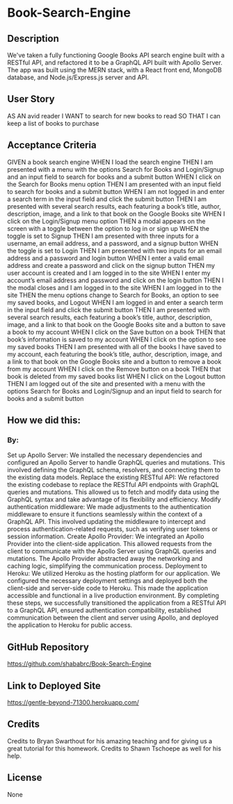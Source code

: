 # Book-Search-Engine
## Description
We've taken a fully functioning Google Books API search engine built with a RESTful API, and refactored it to be a GraphQL API built with Apollo Server. The app was built using the MERN stack, with a React front end, MongoDB database, and Node.js/Express.js server and API.

## User Story
AS AN avid reader
I WANT to search for new books to read
SO THAT I can keep a list of books to purchase

## Acceptance Criteria
GIVEN a book search engine
WHEN I load the search engine
THEN I am presented with a menu with the options Search for Books and Login/Signup and an input field to search for books and a submit button
WHEN I click on the Search for Books menu option
THEN I am presented with an input field to search for books and a submit button
WHEN I am not logged in and enter a search term in the input field and click the submit button
THEN I am presented with several search results, each featuring a book’s title, author, description, image, and a link to that book on the Google Books site
WHEN I click on the Login/Signup menu option
THEN a modal appears on the screen with a toggle between the option to log in or sign up
WHEN the toggle is set to Signup
THEN I am presented with three inputs for a username, an email address, and a password, and a signup button
WHEN the toggle is set to Login
THEN I am presented with two inputs for an email address and a password and login button
WHEN I enter a valid email address and create a password and click on the signup button
THEN my user account is created and I am logged in to the site
WHEN I enter my account’s email address and password and click on the login button
THEN I the modal closes and I am logged in to the site
WHEN I am logged in to the site
THEN the menu options change to Search for Books, an option to see my saved books, and Logout
WHEN I am logged in and enter a search term in the input field and click the submit button
THEN I am presented with several search results, each featuring a book’s title, author, description, image, and a link to that book on the Google Books site and a button to save a book to my account
WHEN I click on the Save button on a book
THEN that book’s information is saved to my account
WHEN I click on the option to see my saved books
THEN I am presented with all of the books I have saved to my account, each featuring the book’s title, author, description, image, and a link to that book on the Google Books site and a button to remove a book from my account
WHEN I click on the Remove button on a book
THEN that book is deleted from my saved books list
WHEN I click on the Logout button
THEN I am logged out of the site and presented with a menu with the options Search for Books and Login/Signup and an input field to search for books and a submit button  

## How we did this:
### By:
Set up Apollo Server: We installed the necessary dependencies and configured an Apollo Server to handle GraphQL queries and mutations. This involved defining the GraphQL schema, resolvers, and connecting them to the existing data models.
Replace the existing RESTful API: We refactored the existing codebase to replace the RESTful API endpoints with GraphQL queries and mutations. This allowed us to fetch and modify data using the GraphQL syntax and take advantage of its flexibility and efficiency.
Modify authentication middleware: We made adjustments to the authentication middleware to ensure it functions seamlessly within the context of a GraphQL API. This involved updating the middleware to intercept and process authentication-related requests, such as verifying user tokens or session information.
Create Apollo Provider: We integrated an Apollo Provider into the client-side application. This allowed requests from the client to communicate with the Apollo Server using GraphQL queries and mutations. The Apollo Provider abstracted away the networking and caching logic, simplifying the communication process.
Deployment to Heroku: We utilized Heroku as the hosting platform for our application. We configured the necessary deployment settings and deployed both the client-side and server-side code to Heroku. This made the application accessible and functional in a live production environment.
By completing these steps, we successfully transitioned the application from a RESTful API to a GraphQL API, ensured authentication compatibility, established communication between the client and server using Apollo, and deployed the application to Heroku for public access.

## GitHub Repository
https://github.com/shababrc/Book-Search-Engine 

## Link to Deployed Site
https://gentle-beyond-71300.herokuapp.com/ 

## Credits
Credits to Bryan Swarthout for his amazing teaching and for giving us a great tutorial for this homework. Credits to Shawn Tschoepe as well for his help.

## License
None 